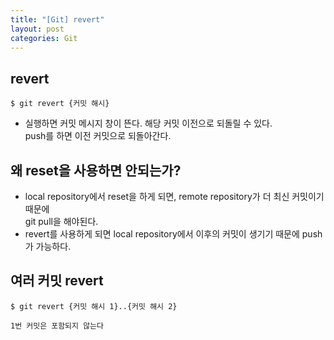 ```yaml
---
title: "[Git] revert"
layout: post
categories: Git
--- 
```

 
## revert
```terminal
$ git revert {커밋 해시}
```
- 실행하면 커밋 메시지 창이 뜬다. 해당 커밋 이전으로 되돌릴 수 있다. <br>
push를 하면 이전 커밋으로 되돌아간다.


## 왜 reset을 사용하면 안되는가?
- local repository에서 reset을 하게 되면, remote repository가 더 최신 커밋이기 때문에 <br>
git pull을 해야된다. 
- revert를 사용하게 되면 local repository에서 이후의 커밋이 생기기 때문에 push가 가능하다.


## 여러 커밋 revert
```terminal
$ git revert {커밋 해시 1}..{커밋 해시 2}
```
`1번 커밋은 포함되지 않는다`
